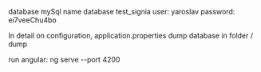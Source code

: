 
database mySql 
name database test_signia
user: yaroslav
password: ei7veeChu4bo

In detail on configuration,  application.properties
dump database in folder / dump

run angular:  ng serve --port 4200